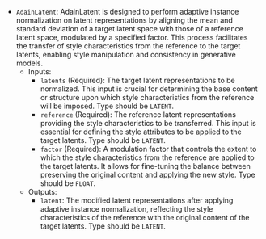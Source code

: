 - `AdainLatent`: AdainLatent is designed to perform adaptive instance normalization on latent representations by aligning the mean and standard deviation of a target latent space with those of a reference latent space, modulated by a specified factor. This process facilitates the transfer of style characteristics from the reference to the target latents, enabling style manipulation and consistency in generative models.
    - Inputs:
        - `latents` (Required): The target latent representations to be normalized. This input is crucial for determining the base content or structure upon which style characteristics from the reference will be imposed. Type should be `LATENT`.
        - `reference` (Required): The reference latent representations providing the style characteristics to be transferred. This input is essential for defining the style attributes to be applied to the target latents. Type should be `LATENT`.
        - `factor` (Required): A modulation factor that controls the extent to which the style characteristics from the reference are applied to the target latents. It allows for fine-tuning the balance between preserving the original content and applying the new style. Type should be `FLOAT`.
    - Outputs:
        - `latent`: The modified latent representations after applying adaptive instance normalization, reflecting the style characteristics of the reference with the original content of the target latents. Type should be `LATENT`.
